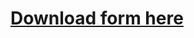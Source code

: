 # [Download form here]([https://github.com/JohnnyWu2k/TTG/releases/tag/v1.2](https://github.com/JohnnyWu2k/TTG/releases))
